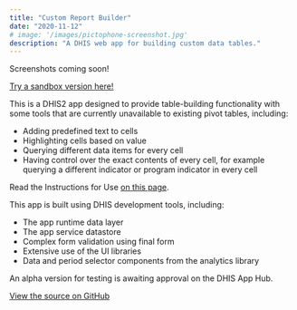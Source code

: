 ```yaml
---
title: "Custom Report Builder"
date: "2020-11-12"
# image: '/images/pictophone-screenshot.jpg'
description: "A DHIS web app for building custom data tables."
---
```


<!-- ![Pictophone](/images/pictophone-screenshot.png) -->

Screenshots coming soon!

[Try a sandbox version here!](https://play.dhis2.org/2.35.0/api/apps/custom-report-builder/index.html#/tables)

This is a DHIS2 app designed to provide table-building functionality with some tools that are currently unavailable to existing pivot tables, including:

- Adding predefined text to cells
- Highlighting cells based on value
- Querying different data items for every cell
- Having control over the exact contents of every cell, for example querying a different indicator or program indicator in every cell

Read the Instructions for Use [on this page](https://github.com/KaiVandivier/custom-report-builder/blob/master/docs/tables.md).

This app is built using DHIS development tools, including:

- The app runtime data layer
- The app service datastore
- Complex form validation using final form
- Extensive use of the UI libraries
- Data and period selector components from the analytics library

An alpha version for testing is awaiting approval on the DHIS App Hub.

[View the source on GitHub](https://github.com/KaiVandivier/custom-report-builder)
